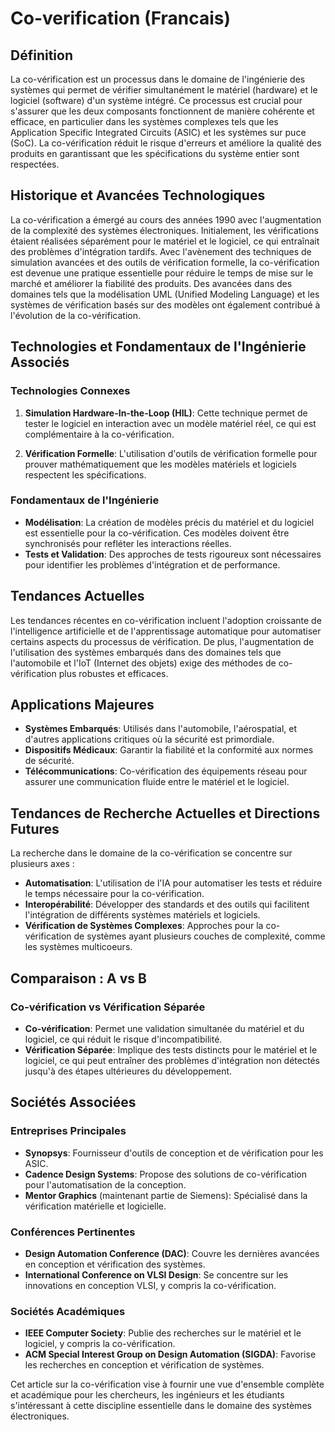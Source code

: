 # Co-verification (Francais)

## Définition

La co-vérification est un processus dans le domaine de l'ingénierie des systèmes qui permet de vérifier simultanément le matériel (hardware) et le logiciel (software) d'un système intégré. Ce processus est crucial pour s'assurer que les deux composants fonctionnent de manière cohérente et efficace, en particulier dans les systèmes complexes tels que les Application Specific Integrated Circuits (ASIC) et les systèmes sur puce (SoC). La co-vérification réduit le risque d'erreurs et améliore la qualité des produits en garantissant que les spécifications du système entier sont respectées.

## Historique et Avancées Technologiques

La co-vérification a émergé au cours des années 1990 avec l'augmentation de la complexité des systèmes électroniques. Initialement, les vérifications étaient réalisées séparément pour le matériel et le logiciel, ce qui entraînait des problèmes d'intégration tardifs. Avec l'avènement des techniques de simulation avancées et des outils de vérification formelle, la co-vérification est devenue une pratique essentielle pour réduire le temps de mise sur le marché et améliorer la fiabilité des produits. Des avancées dans des domaines tels que la modélisation UML (Unified Modeling Language) et les systèmes de vérification basés sur des modèles ont également contribué à l'évolution de la co-vérification.

## Technologies et Fondamentaux de l'Ingénierie Associés

### Technologies Connexes

1. **Simulation Hardware-In-the-Loop (HIL)**: Cette technique permet de tester le logiciel en interaction avec un modèle matériel réel, ce qui est complémentaire à la co-vérification.
   
2. **Vérification Formelle**: L'utilisation d'outils de vérification formelle pour prouver mathématiquement que les modèles matériels et logiciels respectent les spécifications.

### Fondamentaux de l'Ingénierie

- **Modélisation**: La création de modèles précis du matériel et du logiciel est essentielle pour la co-vérification. Ces modèles doivent être synchronisés pour refléter les interactions réelles.
- **Tests et Validation**: Des approches de tests rigoureux sont nécessaires pour identifier les problèmes d'intégration et de performance.

## Tendances Actuelles

Les tendances récentes en co-vérification incluent l'adoption croissante de l'intelligence artificielle et de l'apprentissage automatique pour automatiser certains aspects du processus de vérification. De plus, l'augmentation de l'utilisation des systèmes embarqués dans des domaines tels que l'automobile et l'IoT (Internet des objets) exige des méthodes de co-vérification plus robustes et efficaces.

## Applications Majeures

- **Systèmes Embarqués**: Utilisés dans l'automobile, l'aérospatial, et d'autres applications critiques où la sécurité est primordiale.
- **Dispositifs Médicaux**: Garantir la fiabilité et la conformité aux normes de sécurité.
- **Télécommunications**: Co-vérification des équipements réseau pour assurer une communication fluide entre le matériel et le logiciel.

## Tendances de Recherche Actuelles et Directions Futures

La recherche dans le domaine de la co-vérification se concentre sur plusieurs axes :

- **Automatisation**: L'utilisation de l'IA pour automatiser les tests et réduire le temps nécessaire pour la co-vérification.
- **Interopérabilité**: Développer des standards et des outils qui facilitent l'intégration de différents systèmes matériels et logiciels.
- **Vérification de Systèmes Complexes**: Approches pour la co-vérification de systèmes ayant plusieurs couches de complexité, comme les systèmes multicoeurs.

## Comparaison : A vs B

### Co-vérification vs Vérification Séparée

- **Co-vérification**: Permet une validation simultanée du matériel et du logiciel, ce qui réduit le risque d'incompatibilité.
- **Vérification Séparée**: Implique des tests distincts pour le matériel et le logiciel, ce qui peut entraîner des problèmes d'intégration non détectés jusqu'à des étapes ultérieures du développement.

## Sociétés Associées

### Entreprises Principales

- **Synopsys**: Fournisseur d'outils de conception et de vérification pour les ASIC.
- **Cadence Design Systems**: Propose des solutions de co-vérification pour l'automatisation de la conception.
- **Mentor Graphics** (maintenant partie de Siemens): Spécialisé dans la vérification matérielle et logicielle.

### Conférences Pertinentes

- **Design Automation Conference (DAC)**: Couvre les dernières avancées en conception et vérification des systèmes.
- **International Conference on VLSI Design**: Se concentre sur les innovations en conception VLSI, y compris la co-vérification.

### Sociétés Académiques

- **IEEE Computer Society**: Publie des recherches sur le matériel et le logiciel, y compris la co-vérification.
- **ACM Special Interest Group on Design Automation (SIGDA)**: Favorise les recherches en conception et vérification de systèmes.

Cet article sur la co-vérification vise à fournir une vue d'ensemble complète et académique pour les chercheurs, les ingénieurs et les étudiants s'intéressant à cette discipline essentielle dans le domaine des systèmes électroniques.